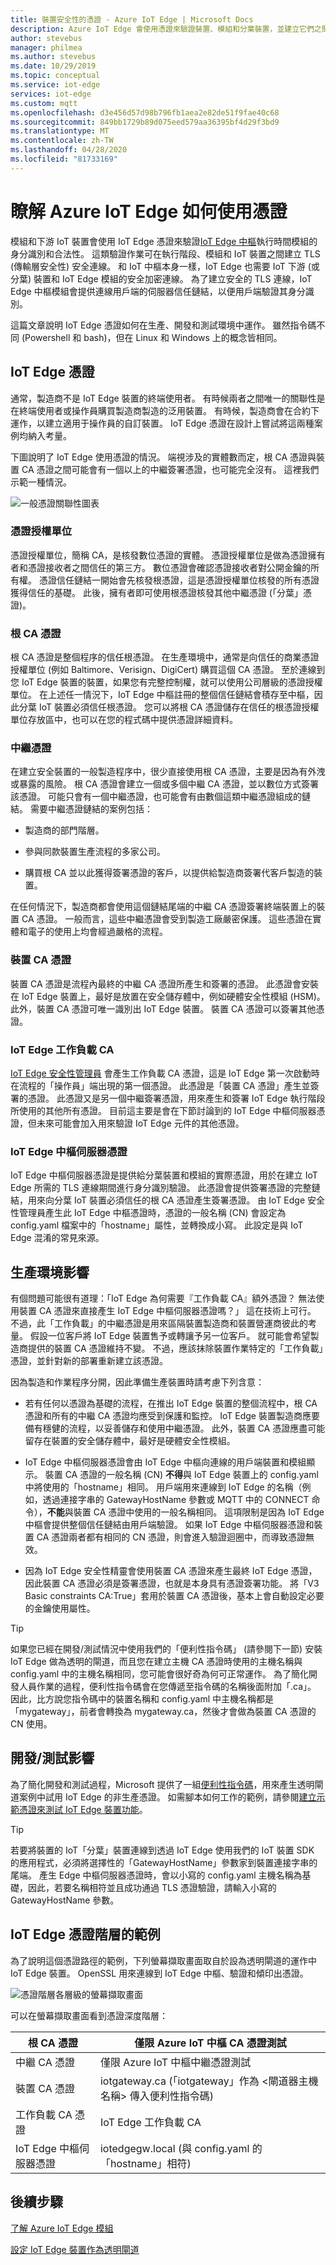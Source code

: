 ```yaml
---
title: 裝置安全性的憑證 - Azure IoT Edge | Microsoft Docs
description: Azure IoT Edge 會使用憑證來驗證裝置、模組和分葉裝置，並建立它們之間的安全連線。
author: stevebus
manager: philmea
ms.author: stevebus
ms.date: 10/29/2019
ms.topic: conceptual
ms.service: iot-edge
services: iot-edge
ms.custom: mqtt
ms.openlocfilehash: d3e456d57d98b796fb1aea2e82de51f9fae40c68
ms.sourcegitcommit: 849bb1729b89d075eed579aa36395bf4d29f3bd9
ms.translationtype: MT
ms.contentlocale: zh-TW
ms.lasthandoff: 04/28/2020
ms.locfileid: "81733169"
---
```

# <a name="understand-how-azure-iot-edge-uses-certificates"></a>瞭解 Azure IoT Edge 如何使用憑證

模組和下游 IoT 裝置會使用 IoT Edge 憑證來驗證[IoT Edge 中樞](iot-edge-runtime.md#iot-edge-hub)執行時間模組的身分識別和合法性。 這類驗證作業可在執行階段、模組和 IoT 裝置之間建立 TLS (傳輸層安全性) 安全連線。 和 IoT 中樞本身一樣，IoT Edge 也需要 IoT 下游 (或分葉) 裝置和 IoT Edge 模組的安全加密連線。 為了建立安全的 TLS 連線，IoT Edge 中樞模組會提供連線用戶端的伺服器信任鏈結，以便用戶端驗證其身分識別。

這篇文章說明 IoT Edge 憑證如何在生產、開發和測試環境中運作。 雖然指令碼不同 (Powershell 和 bash)，但在 Linux 和 Windows 上的概念皆相同。

## <a name="iot-edge-certificates"></a>IoT Edge 憑證

通常，製造商不是 IoT Edge 裝置的終端使用者。 有時候兩者之間唯一的關聯性是在終端使用者或操作員購買製造商製造的泛用裝置。 有時候，製造商會在合約下運作，以建立適用于操作員的自訂裝置。 IoT Edge 憑證在設計上嘗試將這兩種案例均納入考量。

下圖說明了 IoT Edge 使用憑證的情況。 端視涉及的實體數而定，根 CA 憑證與裝置 CA 憑證之間可能會有一個以上的中繼簽署憑證，也可能完全沒有。 這裡我們示範一種情況。

![一般憑證關聯性圖表](./media/iot-edge-certs/edgeCerts-general.png)

### <a name="certificate-authority"></a>憑證授權單位

憑證授權單位，簡稱 CA，是核發數位憑證的實體。 憑證授權單位是做為憑證擁有者和憑證接收者之間信任的第三方。 數位憑證會確認憑證接收者對公開金鑰的所有權。 憑證信任鏈結一開始會先核發根憑證，這是憑證授權單位核發的所有憑證獲得信任的基礎。 此後，擁有者即可使用根憑證核發其他中繼憑證 (「分葉」憑證)。

### <a name="root-ca-certificate"></a>根 CA 憑證

根 CA 憑證是整個程序的信任根憑證。 在生產環境中，通常是向信任的商業憑證授權單位 (例如 Baltimore、Verisign、DigiCert) 購買這個 CA 憑證。 至於連線到您 IoT Edge 裝置的裝置，如果您有完整控制權，就可以使用公司層級的憑證授權單位。 在上述任一情況下，IoT Edge 中樞註冊的整個信任鏈結會積存至中樞，因此分葉 IoT 裝置必須信任根憑證。 您可以將根 CA 憑證儲存在信任的根憑證授權單位存放區中，也可以在您的程式碼中提供憑證詳細資料。

### <a name="intermediate-certificates"></a>中繼憑證

在建立安全裝置的一般製造程序中，很少直接使用根 CA 憑證，主要是因為有外洩或暴露的風險。 根 CA 憑證會建立一個或多個中繼 CA 憑證，並以數位方式簽署該憑證。 可能只會有一個中繼憑證，也可能會有由數個這類中繼憑證組成的鏈結。 需要中繼憑證鏈結的案例包括：

* 製造商的部門階層。

* 參與同款裝置生產流程的多家公司。

* 購買根 CA 並以此獲得簽署憑證的客戶，以提供給製造商簽署代客戶製造的裝置。

在任何情況下，製造商都會使用這個鏈結尾端的中繼 CA 憑證簽署終端裝置上的裝置 CA 憑證。 一般而言，這些中繼憑證會受到製造工廠嚴密保護。 這些憑證在實體和電子的使用上均會經過嚴格的流程。

### <a name="device-ca-certificate"></a>裝置 CA 憑證

裝置 CA 憑證是流程內最終的中繼 CA 憑證所產生和簽署的憑證。 此憑證會安裝在 IoT Edge 裝置上，最好是放置在安全儲存體中，例如硬體安全性模組 (HSM)。 此外，裝置 CA 憑證可唯一識別出 IoT Edge 裝置。 裝置 CA 憑證可以簽署其他憑證。

### <a name="iot-edge-workload-ca"></a>IoT Edge 工作負載 CA

[IoT Edge 安全性管理員](iot-edge-security-manager.md) 會產生工作負載 CA 憑證，這是 IoT Edge 第一次啟動時在流程的「操作員」端出現的第一個憑證。 此憑證是「裝置 CA 憑證」產生並簽署的憑證。 此憑證又是另一個中繼簽署憑證，用來產生和簽署 IoT Edge 執行階段所使用的其他所有憑證。 目前這主要是會在下節討論到的 IoT Edge 中樞伺服器憑證，但未來可能會加入用來驗證 IoT Edge 元件的其他憑證。

### <a name="iot-edge-hub-server-certificate"></a>IoT Edge 中樞伺服器憑證

IoT Edge 中樞伺服器憑證是提供給分葉裝置和模組的實際憑證，用於在建立 IoT Edge 所需的 TLS 連線期間進行身分識別驗證。 此憑證會提供簽署憑證的完整鏈結，用來向分葉 IoT 裝置必須信任的根 CA 憑證產生簽署憑證。 由 IoT Edge 安全性管理員產生此 IoT Edge 中樞憑證時，憑證的一般名稱 (CN) 會設定為 config.yaml 檔案中的「hostname」屬性，並轉換成小寫。 此設定是與 IoT Edge 混淆的常見來源。

## <a name="production-implications"></a>生產環境影響

有個問題可能很有道理：「IoT Edge 為何需要『工作負載 CA』額外憑證？ 無法使用裝置 CA 憑證來直接產生 IoT Edge 中樞伺服器憑證嗎？」 這在技術上可行。 不過，此「工作負載」的中繼憑證是用來區隔裝置製造商和裝置營運商彼此的考量。 假設一位客戶將 IoT Edge 裝置售予或轉讓予另一位客戶。 就可能會希望製造商提供的裝置 CA 憑證維持不變。 不過，應該抹除裝置作業特定的「工作負載」憑證，並針對新的部署重新建立該憑證。

因為製造和作業程序分開，因此準備生產裝置時請考慮下列含意：

* 若有任何以憑證為基礎的流程，在推出 IoT Edge 裝置的整個流程中，根 CA 憑證和所有的中繼 CA 憑證均應受到保護和監控。 IoT Edge 裝置製造商應要備有穩健的流程，以妥善儲存和使用中繼憑證。 此外，裝置 CA 憑證應盡可能留存在裝置的安全儲存體中，最好是硬體安全性模組。

* IoT Edge 中樞伺服器憑證會由 IoT Edge 中樞向連線的用戶端裝置和模組顯示。 裝置 CA 憑證的一般名稱 (CN) **不得**與 IoT Edge 裝置上的 config.yaml 中將使用的「hostname」相同。 用戶端用來連線到 IoT Edge 的名稱（例如，透過連接字串的 GatewayHostName 參數或 MQTT 中的 CONNECT 命令），**不能**與裝置 CA 憑證中使用的一般名稱相同。 這項限制是因為 IoT Edge 中樞會提供整個信任鏈結由用戶端驗證。 如果 IoT Edge 中樞伺服器憑證和裝置 CA 憑證兩者都有相同的 CN 憑證，則會進入驗證迴圈中，而導致憑證無效。

* 因為 IoT Edge 安全性精靈會使用裝置 CA 憑證來產生最終 IoT Edge 憑證，因此裝置 CA 憑證必須是簽署憑證，也就是本身具有憑證簽署功能。 將「V3 Basic constraints CA:True」套用於裝置 CA 憑證後，基本上會自動設定必要的金鑰使用屬性。

>[!Tip]
> 如果您已經在開發/測試情況中使用我們的「便利性指令碼」 (請參閱下一節) 安裝 IoT Edge 做為透明的閘道，而且您在建立主機 CA 憑證時使用的主機名稱與 config.yaml 中的主機名稱相同，您可能會很好奇為何可正常運作。 為了簡化開發人員作業的過程，便利性指令碼會在您傳遞至指令碼的名稱後面附加「.ca」。 因此，比方說您指令碼中的裝置名稱和 config.yaml 中主機名稱都是「mygateway」，前者會轉換為 mygateway.ca，然後才會做為裝置 CA 憑證的 CN 使用。

## <a name="devtest-implications"></a>開發/測試影響

為了簡化開發和測試過程，Microsoft 提供了一組[便利性指令碼](https://github.com/Azure/azure-iot-sdk-c/tree/master/tools/CACertificates)，用來產生透明閘道案例中試用 IoT Edge 的非生產憑證。 如需腳本如何工作的範例，請參閱[建立示範憑證來測試 IoT Edge 裝置功能](how-to-create-test-certificates.md)。

>[!Tip]
> 若要將裝置的 IoT「分葉」裝置連線到透過 IoT Edge 使用我們的 IoT 裝置 SDK 的應用程式，必須將選擇性的「GatewayHostName」參數家到裝置連接字串的尾端。 產生 Edge 中樞伺服器憑證時，會以小寫的 config.yaml 主機名稱為基礎，因此，若要名稱相符並且成功通過 TLS 憑證驗證，請輸入小寫的 GatewayHostName 參數。

## <a name="example-of-iot-edge-certificate-hierarchy"></a>IoT Edge 憑證階層的範例

為了說明這個憑證路徑的範例，下列螢幕擷取畫面取自於設為透明閘道的運作中 IoT Edge 裝置。 OpenSSL 用來連線到 IoT Edge 中樞、驗證和傾印出憑證。

![憑證階層各層級的螢幕擷取畫面](./media/iot-edge-certs/iotedge-cert-chain.png)

可以在螢幕擷取畫面看到憑證深度階層：

| 根 CA 憑證         | 僅限 Azure IoT 中樞 CA 憑證測試                                                                           |
|-----------------------------|-----------------------------------------------------------------------------------------------------------|
| 中繼 CA 憑證 | 僅限 Azure IoT 中樞中繼憑證測試                                                                 |
| 裝置 CA 憑證       | iotgateway.ca (「iotgateway」作為 <閘道器主機名稱> 傳入便利性指令碼)   |
| 工作負載 CA 憑證     | IoT Edge 工作負載 CA                                                                                       |
| IoT Edge 中樞伺服器憑證 | iotedgegw.local (與 config.yaml 的「hostname」相符)                                            |

## <a name="next-steps"></a>後續步驟

[了解 Azure IoT Edge 模組](iot-edge-modules.md)

[設定 IoT Edge 裝置作為透明閘道](how-to-create-transparent-gateway.md)
